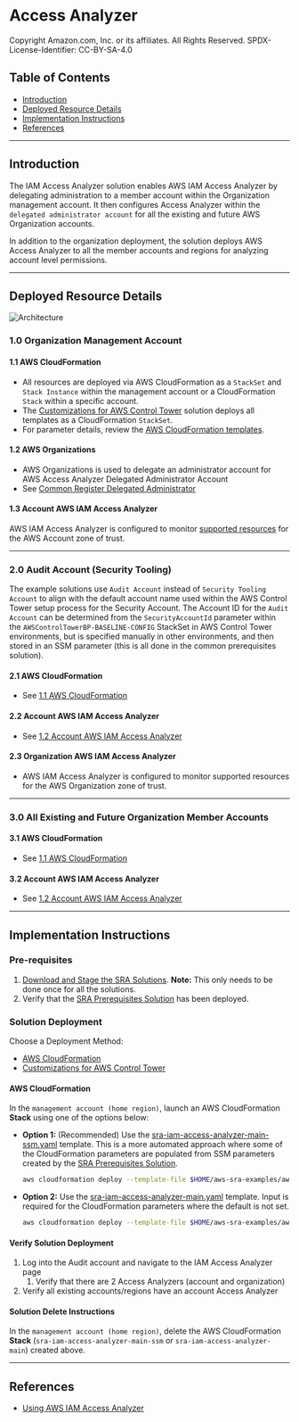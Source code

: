 # Access Analyzer<!-- omit in toc -->

Copyright Amazon.com, Inc. or its affiliates. All Rights Reserved. SPDX-License-Identifier: CC-BY-SA-4.0

## Table of Contents<!-- omit in toc -->

- [Introduction](#introduction)
- [Deployed Resource Details](#deployed-resource-details)
- [Implementation Instructions](#implementation-instructions)
- [References](#references)

---

## Introduction

The IAM Access Analyzer solution enables AWS IAM Access Analyzer by delegating administration to a member account within the Organization management account. It then configures Access Analyzer within the `delegated administrator account` for all the
existing and future AWS Organization accounts.

In addition to the organization deployment, the solution deploys AWS Access Analyzer to all the member accounts and regions for analyzing account level permissions.

---

## Deployed Resource Details

![Architecture](./documentation/iam-access-analyzer.png)

### 1.0 Organization Management Account<!-- omit in toc -->

#### 1.1 AWS CloudFormation<!-- omit in toc -->

- All resources are deployed via AWS CloudFormation as a `StackSet` and `Stack Instance` within the management account or a CloudFormation `Stack` within a specific account.
- The [Customizations for AWS Control Tower](https://aws.amazon.com/solutions/implementations/customizations-for-aws-control-tower/) solution deploys all templates as a CloudFormation `StackSet`.
- For parameter details, review the [AWS CloudFormation templates](templates/).

#### 1.2 AWS Organizations<!-- omit in toc -->

- AWS Organizations is used to delegate an administrator account for AWS Access Analyzer Delegated Administrator Account
- See [Common Register Delegated Administrator](../../common/common_register_delegated_administrator)

#### 1.3 Account AWS IAM Access Analyzer<!-- omit in toc -->

AWS IAM Access Analyzer is configured to monitor [supported resources](https://docs.aws.amazon.com/IAM/latest/UserGuide/access-analyzer-resources.html) for the AWS Account zone of trust.

---

### 2.0 Audit Account (Security Tooling)<!-- omit in toc -->

The example solutions use `Audit Account` instead of `Security Tooling Account` to align with the default account name used within the AWS Control Tower setup process for the Security Account. The Account ID for the `Audit Account`  can be determined from the `SecurityAccountId` parameter within the `AWSControlTowerBP-BASELINE-CONFIG` StackSet in AWS Control Tower environments, but is specified manually in other environments, and then stored in an SSM parameter (this is all done in the common prerequisites solution).

#### 2.1 AWS CloudFormation<!-- omit in toc -->

- See [1.1 AWS CloudFormation](#11-aws-cloudformation)

#### 2.2 Account AWS IAM Access Analyzer<!-- omit in toc -->

- See [1.2 Account AWS IAM Access Analyzer](#13-account-aws-iam-access-analyzer)

#### 2.3 Organization AWS IAM Access Analyzer<!-- omit in toc -->

- AWS IAM Access Analyzer is configured to monitor supported resources for the AWS Organization zone of trust.

---

### 3.0 All Existing and Future Organization Member Accounts<!-- omit in toc -->

#### 3.1 AWS CloudFormation<!-- omit in toc -->

- See [1.1 AWS CloudFormation](#11-aws-cloudformation)

#### 3.2 Account AWS IAM Access Analyzer<!-- omit in toc -->

- See [1.2 Account AWS IAM Access Analyzer](#13-account-aws-iam-access-analyzer)

---

## Implementation Instructions

### Pre-requisites<!-- omit in toc -->

1. [Download and Stage the SRA Solutions](../../../docs/DOWNLOAD-AND-STAGE-SOLUTIONS.md). **Note:** This only needs to be done once for all the solutions.
2. Verify that the [SRA Prerequisites Solution](../../common/common_prerequisites/) has been deployed.

### Solution Deployment<!-- omit in toc -->

Choose a Deployment Method:

- [AWS CloudFormation](#aws-cloudformation)
- [Customizations for AWS Control Tower](../../../docs/CFCT-DEPLOYMENT-INSTRUCTIONS.md)

#### AWS CloudFormation<!-- omit in toc -->

In the `management account (home region)`, launch an AWS CloudFormation **Stack** using one of the options below:

- **Option 1:** (Recommended) Use the [sra-iam-access-analyzer-main-ssm.yaml](templates/sra-iam-access-analyzer-main-ssm.yaml) template. This is a more automated approach where some of the CloudFormation parameters are populated from SSM parameters
  created by the [SRA Prerequisites Solution](../../common/common_prerequisites/).

  ```bash
  aws cloudformation deploy --template-file $HOME/aws-sra-examples/aws_sra_examples/solutions/iam/iam_access_analyzer/templates/sra-iam-access-analyzer-main-ssm.yaml --stack-name sra-iam-access-analyzer-main-ssm --capabilities CAPABILITY_NAMED_IAM
  ```

- **Option 2:** Use the [sra-iam-access-analyzer-main.yaml](templates/sra-iam-access-analyzer-main.yaml) template. Input is required for the CloudFormation parameters where the default is not set.

  ```bash
  aws cloudformation deploy --template-file $HOME/aws-sra-examples/aws_sra_examples/solutions/iam/iam_access_analyzer/templates/sra-iam-access-analyzer-main.yaml --stack-name sra-iam-access-analyzer-main --capabilities CAPABILITY_NAMED_IAM --parameter-overrides pAccessAnalyzerRegionsToEnable=<ACCESS_ANALYZER_REGIONS_TO_ENABLE> pAuditAccountId=<AUDIT_ACCOUNT_ID> pRootOrganizationalUnitId=<ROOT_ORGANIZATIONAL_UNIT_ID> pSRAStagingS3BucketName=<SRA_STAGING_S3_BUCKET_NAME>
  ```

#### Verify Solution Deployment<!-- omit in toc -->

1. Log into the Audit account and navigate to the IAM Access Analyzer page
   1. Verify that there are 2 Access Analyzers (account and organization)
2. Verify all existing accounts/regions have an account Access Analyzer

#### Solution Delete Instructions<!-- omit in toc -->

In the `management account (home region)`, delete the AWS CloudFormation **Stack** (`sra-iam-access-analyzer-main-ssm` or `sra-iam-access-analyzer-main`) created above.

---

## References

- [Using AWS IAM Access Analyzer](https://docs.aws.amazon.com/IAM/latest/UserGuide/what-is-access-analyzer.html)
